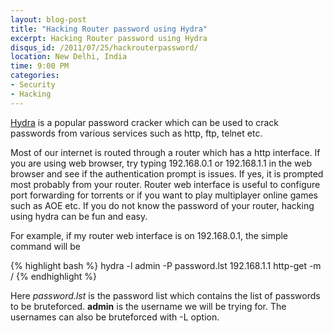 ```yaml
---
layout: blog-post
title: "Hacking Router password using Hydra"
excerpt: Hacking Router password using Hydra
disqus_id: /2011/07/25/hackrouterpassword/
location: New Delhi, India
time: 9:00 PM
categories:
- Security
- Hacking
---
```




[Hydra](http://thc.org/thc-hydra/) is a popular password cracker which can be used to crack passwords from various services such as http, ftp, telnet etc.

Most of our internet is routed through a router which has a http interface. If you are using web browser, try typing 192.168.0.1 or 192.168.1.1 in the web browser
and see if the authentication prompt is issues. If yes, it is prompted most probably from your router. Router web interface is useful to configure port forwarding for torrents
or if you want to play multiplayer online games such as AOE etc. If you do not know the password of your router, hacking using hydra can be fun and easy. 

For example, if my router web interface is on 192.168.0.1, the simple command will be

{% highlight bash %}
hydra -l admin -P password.lst 192.168.1.1 http-get -m /
{% endhighlight %}

Here *password.lst* is the password list which contains the list of passwords to be bruteforced. **admin** is the username we will be trying for. The usernames can also be bruteforced with -L option.
